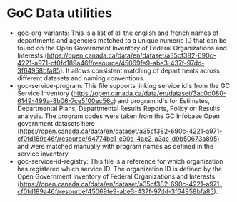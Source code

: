 # GoC Data utilities
- goc-org-variants: This is a list of all the english and french names of departments and agencies matched to a unique numeric ID that can be found on the Open Government Inventory of Federal Organizations and Interests (https://open.canada.ca/data/en/dataset/a35cf382-690c-4221-a971-cf0fd189a46f/resource/45069fe9-abe3-437f-97dd-3f64958bfa85). It allows consistent matching of departments across different datasets and naming conventions.
- goc-service-program: This file supports linking service id's from the GC Service Inventory (https://open.canada.ca/data/en/dataset/3ac0d080-6149-499a-8b06-7ce5f00ec56c) and program id's for Estimates, Departmental Plans, Departmental Results Reports, Policy on Results analysis. The program codes were taken from the GC Infobase Open government datasets here (https://open.canada.ca/data/en/dataset/a35cf382-690c-4221-a971-cf0fd189a46f/resource/64774bc1-c90a-4ae2-a3ac-d9b50673a895) and were matched manually with program names as defined in the service inventory.
- goc-service-id-registry: This file is a reference for which organization has registered which service ID. The organization ID is defined by the Open Government Inventory of Federal Organizations and Interests (https://open.canada.ca/data/en/dataset/a35cf382-690c-4221-a971-cf0fd189a46f/resource/45069fe9-abe3-437f-97dd-3f64958bfa85).
